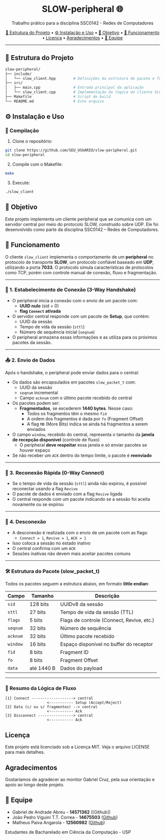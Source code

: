 <h1 align="center">SLOW-peripheral 🌐</h1>
<p align="center">Trabalho prático para a disciplina SSC0142 - Redes de Computadores</p>

<p align="center">
  <a href="#estrutura-do-projeto">📁 Estrutura do Projeto</a> • 
  <a href="#instalacao">⚙️ Instalação e Uso</a> • 
  <a href="#objetivo">🎯 Objetivo</a> •
  <a href="#funcionamento">🧩 Funcionamento </a> • 
  <a href="#licença">Licença</a> •
  <a href="#agradecimentos">Agradecimentos</a> •
  <a href="#equipe">👥 Equipe</a>
</p>

---

## <div id="estrutura-do-projeto"></div>📁 Estrutura do Projeto

```bash
slow-peripheral/
├── include/
│   └── slow_client.hpp        # Definições da estrutura de pacote e funções auxiliares
├── src/
│   ├── main.cpp               # Entrada principal da aplicação
│   └── slow_client.cpp        # Implementação da lógica do cliente SLOW
├── Makefile                   # Script de build
└── README.md                  # Este arquivo
```


## <div id="instalacao"></div>⚙️ Instalação e Uso

### 🔧 Compilação

1. Clone o repositório:
```bash
git clone https://github.com/SEU_USUARIO/slow-peripheral.git
cd slow-peripheral
```

2. Compile com o Makefile:
```bash
make
```

3. Execute:
```bash
./slow_client
```


## <div id="objetivo"></div>🎯 Objetivo
Este projeto implementa um cliente peripheral que se comunica com um servidor central por meio do protocolo SLOW, construído sobre UDP. Ele foi desenvolvido como parte da disciplina SSC0142 – Redes de Computadores.

## <div id="funcionamento"></div>🧩 Funcionamento

O cliente `slow_client` implementa o comportamento de um **peripheral** no protocolo de transporte **SLOW**, um protocolo confiável baseado em **UDP**, utilizando a porta **7033**. O protocolo simula características de protocolos como TCP, porém com controle manual de conexão, fluxo e fragmentação.

---

### 🔗 1. Estabelecimento de Conexão (3-Way Handshake)

- O peripheral inicia a conexão com o envio de um pacote com:
  - **UUID nulo** (sid = 0)
  - **flag `Connect` ativada**
- O servidor central responde com um pacote de **Setup**, que contém:
  - UUID da sessão
  - Tempo de vida da sessão (`sttl`)
  - Número de sequência inicial (`seqnum`)
- O peripheral armazena essas informações e as utiliza para os próximos pacotes da sessão.

---

### 📤 2. Envio de Dados

Após o handshake, o peripheral pode enviar dados para o central:

- Os dados são encapsulados em pacotes `slow_packet_t` com:
  - UUID da sessão
  - `seqnum` incremental
  - Campo `acknum` com o último pacote recebido do central
- Os pacotes podem ser:
  - **Fragmentados**, se excederem **1440 bytes**. Nesse caso:
    - Todos os fragmentos têm o mesmo `fid`
    - A ordem dos fragmentos é dada por `fo` (Fragment Offset)
    - A flag `MB` (More Bits) indica se ainda há fragmentos a serem enviados
- O campo `window`, recebido do central, representa o tamanho da **janela de recepção disponível** (controle de fluxo)
  - O peripheral **deve respeitar** essa janela e só enviar pacotes se houver espaço
- Se não receber um `ACK` dentro do tempo limite, o pacote é **reenviado**

---

### 🔁 3. Reconexão Rápida (0-Way Connect)

- Se o tempo de vida da sessão (`sttl`) ainda não expirou, é possível reconectar usando a flag `Revive`
- O pacote de dados é enviado com a flag `Revive` ligada
- O central responde com um pacote indicando se a sessão foi aceita novamente ou se expirou

---

### 🔌 4. Desconexão

- A desconexão é realizada com o envio de um pacote com as flags:
  - `Connect = 1`, `Revive = 1`, `ACK = 1`
- Isso coloca a sessão no estado inativo
- O central confirma com um `ACK`
- Sessões inativas não devem mais aceitar pacotes comuns

---

### 🛠️ Estrutura do Pacote (slow_packet_t)

Todos os pacotes seguem a estrutura abaixo, em formato **little endian**:

| Campo      | Tamanho     | Descrição                                 |
|------------|-------------|--------------------------------------------|
| `sid`      | 128 bits    | UUIDv8 da sessão                          |
| `sttl`     | 27 bits     | Tempo de vida da sessão (TTL)             |
| `flags`    | 5 bits      | Flags de controle (Connect, Revive, etc.) |
| `seqnum`   | 32 bits     | Número de sequência                       |
| `acknum`   | 32 bits     | Último pacote recebido                    |
| `window`   | 16 bits     | Espaço disponível no buffer do receptor   |
| `fid`      | 8 bits      | Fragment ID                               |
| `fo`       | 8 bits      | Fragment Offset                           |
| `data`     | até 1440 B  | Dados do payload                          |

---

### 🔄 Resumo da Lógica de Fluxo

```text
[1] Connect -------------------> central
                   <----------- Setup (Accept/Reject)
[2] Data (c/ ou s/ fragmentos) --> central
                   <----------- Ack
[3] Disconnect ----------------> central
                   <----------- Ack
```



## <div id="licenca"></div>Licença
Este projeto está licenciado sob a Licença MIT. Veja o arquivo LICENSE para mais detalhes.

## <div id="acknowledgements"></div>Agradecimentos
Gostaríamos de agradecer ao monitor Gabriel Cruz, pela sua orientação e apoio ao longo deste projeto.

## <div id="equipe"></div>👥 Equipe
- Gabriel de Andrade Abreu - **14571362** ([Github])
- João Pedro Viguini T.T. Correa - **14675503** ([Github](https://github.com/MatheusPaivaa))
- Matheus Paiva Angarola - **12560982** ([Github](https://github.com/MatheusPaivaa))

Estudantes de Bacharelado em Ciência da Computação - USP

